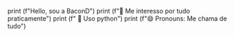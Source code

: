 print (f"Hello, sou a BaconD")
print (f"👀 Me interesso por tudo praticamente")
print (f" 🌱 Uso python")
print (f"😄 Pronouns: Me chama de tudo") 
